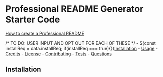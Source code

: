 # Professional README Generator Starter Code

[How to create a Professional README](https://coding-boot-camp.github.io/full-stack/github/professional-readme-guide)

/* TO DO: USER INPUT AND OPT OUT FOR EACH OF THESE */
    - ${const installReq = data.installReq; if(installReq === true){}}[Installation](#installation)
    - [Usage](#usage)
    - [Credits](#credits)
    - [License](#license)
    - [Contributing](#contributing)
    - [Tests](#test)
    - [Questions](#questions)
  
  ## Installation
  